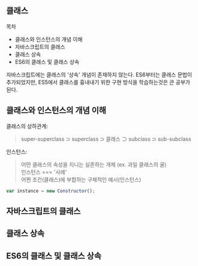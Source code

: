 ## 클래스

목차

- 클래스와 인스턴스의 개념 이해
- 자바스크립트의 클래스
- 클래스 상속
- ES6의 클래스 및 클래스 상속

자바스크립트에는 클래스의 '상속' 개념이 존재하지 않는다. ES6부터는 클래스 문법이 추가되었지만, ES5에서 클래스를 흉내내기 위한 구현 방식을 학습하는것은 큰 공부가 된다.

## 클래스와 인스턴스의 개념 이해

클래스의 상하관계:

> super-superclass ⊃ superclass ⊃ 클래스 ⊃ subclass ⊃ sub-subclass

인스턴스:

> 어떤 클래스의 속성을 지니는 실존하는 개체 (ex. 과일 클래스의 귤)<br>
> 인스턴스 === '사례'<br>
> 어쩐 조건(클래스)에 부합하는 구체적인 예시(인스턴스)

```js
var instance = new Constructor();
```

## 자바스크립트의 클래스

## 클래스 상속

## ES6의 클래스 및 클래스 상속
